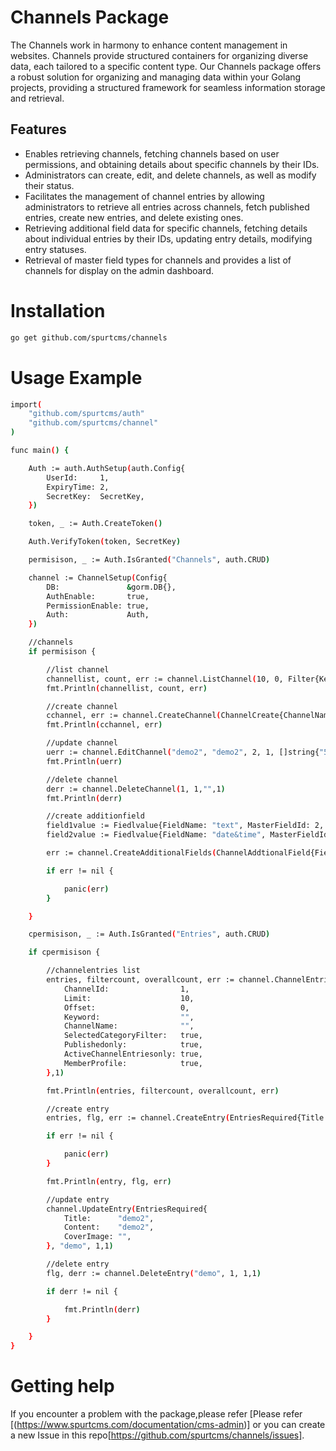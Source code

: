 # Channels Package

The Channels work in harmony to enhance content management in websites. Channels provide structured containers for organizing diverse data, each tailored to a specific content type. Our Channels package offers a robust solution for organizing and managing data within your Golang projects, providing a structured framework for seamless information storage and retrieval.


## Features

- Enables retrieving channels, fetching channels based on user permissions, and obtaining details about specific channels by their IDs.  
- Administrators can create, edit, and delete channels, as well as modify their status.
- Facilitates the management of channel entries by allowing administrators to retrieve all entries across channels, fetch published entries, create new entries, and delete existing ones.
- Retrieving additional field data for specific channels, fetching details about individual entries by their IDs, updating entry details, modifying entry statuses.
- Retrieval of master field types for channels and provides a list of channels for display on the admin dashboard.



# Installation

``` bash
go get github.com/spurtcms/channels
```


# Usage Example
``` bash
import(
	"github.com/spurtcms/auth"
	"github.com/spurtcms/channel"
)

func main() {

	Auth := auth.AuthSetup(auth.Config{
		UserId:     1,
		ExpiryTime: 2,
		SecretKey:  SecretKey,
	})

	token, _ := Auth.CreateToken()

	Auth.VerifyToken(token, SecretKey)

	permisison, _ := Auth.IsGranted("Channels", auth.CRUD)

	channel := ChannelSetup(Config{
		DB:               &gorm.DB{},
		AuthEnable:       true,
		PermissionEnable: true,
		Auth:             Auth,
	})

	//channels
	if permisison {

		//list channel
		channellist, count, err := channel.ListChannel(10, 0, Filter{Keyword: ""}, true, true)
		fmt.Println(channellist, count, err)

		//create channel
		cchannel, err := channel.CreateChannel(ChannelCreate{ChannelName: "demo", ChannelDescription: "demo", CategoryIds: []string{"56,77"}, CreatedBy: 1},1,1)
		fmt.Println(cchannel, err)

		//update channel
		uerr := channel.EditChannel("demo2", "demo2", 2, 1, []string{"55,44"},1)
		fmt.Println(uerr)

		//delete channel
		derr := channel.DeleteChannel(1, 1,"",1)
		fmt.Println(derr)

		//create additionfield
		field1value := Fiedlvalue{FieldName: "text", MasterFieldId: 2, OrderIndex: 1, IconPath: "/public/img/text.svg"}
		field2value := Fiedlvalue{FieldName: "date&time", MasterFieldId: 4, OrderIndex: 2, IconPath: "/public/img/date-time.svg",DateFormat: "DD/MM/YYYY",TimeFormat: "12"}

		err := channel.CreateAdditionalFields(ChannelAddtionalField{FieldValues: []Fiedlvalue{field1value, field2value}, CreatedBy: 1}, 10, 1)

		if err != nil {

			panic(err)
		}

	}

	cpermisison, _ := Auth.IsGranted("Entries", auth.CRUD)

	if cpermisison {

		//channelentries list
		entries, filtercount, overallcount, err := channel.ChannelEntriesList(Entries{
			ChannelId:                1,
			Limit:                    10,
			Offset:                   0,
			Keyword:                  "",
			ChannelName:              "",
			SelectedCategoryFilter:   true,
			Publishedonly:            true,
			ActiveChannelEntriesonly: true,
			MemberProfile:            true,
		},1)

		fmt.Println(entries, filtercount, overallcount, err)

		//create entry
		entries, flg, err := channel.CreateEntry(EntriesRequired{Title: "golang", Content: "about go", ChannelId: 1,CreatedBy: 1}, 1)

		if err != nil {

			panic(err)
		}

		fmt.Println(entry, flg, err)

		//update entry
		channel.UpdateEntry(EntriesRequired{
			Title:      "demo2",
			Content:    "demo2",
			CoverImage: "",
		}, "demo", 1,1)

		//delete entry
		flg, derr := channel.DeleteEntry("demo", 1, 1,1)

		if derr != nil {

			fmt.Println(derr)
		}

	}
}

```




# Getting help
If you encounter a problem with the package,please refer [Please refer [(https://www.spurtcms.com/documentation/cms-admin)] or you can create a new Issue in this repo[https://github.com/spurtcms/channels/issues]. 
